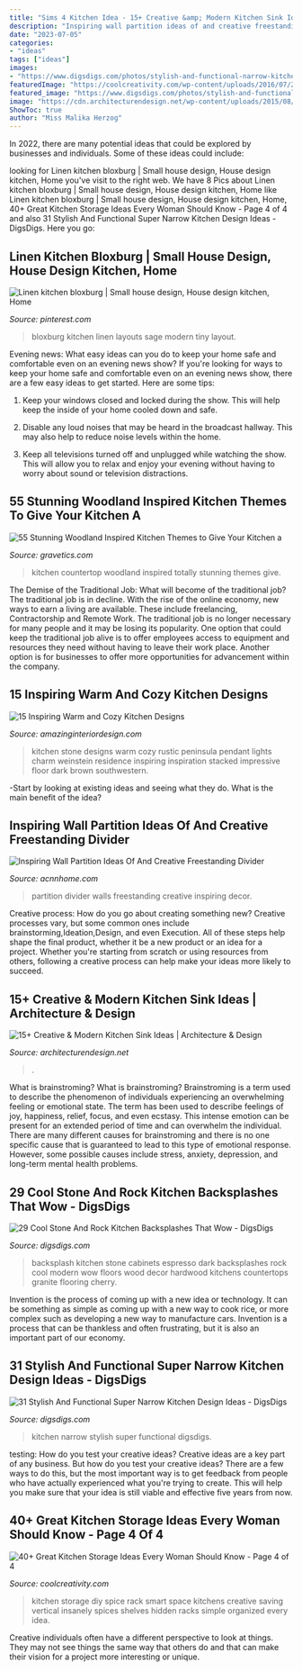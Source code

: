 ```yaml
---
title: "Sims 4 Kitchen Idea - 15+ Creative &amp; Modern Kitchen Sink Ideas"
description: "Inspiring wall partition ideas of and creative freestanding divider"
date: "2023-07-05"
categories:
- "ideas"
tags: ["ideas"]
images:
- "https://www.digsdigs.com/photos/stylish-and-functional-narrow-kitchen-design-ideas-21.jpg"
featuredImage: "https://coolcreativity.com/wp-content/uploads/2016/07/2622.jpg"
featured_image: "https://www.digsdigs.com/photos/stylish-and-functional-narrow-kitchen-design-ideas-21.jpg"
image: "https://cdn.architecturendesign.net/wp-content/uploads/2015/08/AD-Creative-Modern-Kitchen-Sink-Ideas-09.jpg"
ShowToc: true
author: "Miss Malika Herzog"
---
```



In 2022, there are many potential ideas that could be explored by businesses and individuals. Some of these ideas could include: 

	

		
looking for Linen kitchen bloxburg | Small house design, House design kitchen, Home you've visit to the right web. We have 8 Pics about Linen kitchen bloxburg | Small house design, House design kitchen, Home like Linen kitchen bloxburg | Small house design, House design kitchen, Home, 40+ Great Kitchen Storage Ideas Every Woman Should Know - Page 4 of 4 and also 31 Stylish And Functional Super Narrow Kitchen Design Ideas - DigsDigs. Here you go:
		
    
## Linen Kitchen Bloxburg | Small House Design, House Design Kitchen, Home

<img loading=lazy src="https://i.pinimg.com/736x/31/84/68/318468f828c333bd8a14b7dda2428763.jpg" onerror="this.onerror=null;this.src='https://tse2.mm.bing.net/th?id=OIP.c4K8zIyLV_W78MEFmwk2twHaEK&amp;pid=15.1';" alt="Linen kitchen bloxburg | Small house design, House design kitchen, Home">

_Source: pinterest.com_

>bloxburg kitchen linen layouts sage modern tiny layout. 

	

Evening news: What easy ideas can you do to keep your home safe and comfortable even on an evening news show?
If you're looking for ways to keep your home safe and comfortable even on an evening news show, there are a few easy ideas to get started. Here are some tips:
1. Keep your windows closed and locked during the show. This will help keep the inside of your home cooled down and safe.

2. Disable any loud noises that may be heard in the broadcast hallway. This may also help to reduce noise levels within the home.

3. Keep all televisions turned off and unplugged while watching the show. This will allow you to relax and enjoy your evening without having to worry about sound or television distractions.

    
## 55 Stunning Woodland Inspired Kitchen Themes To Give Your Kitchen A

<img loading=lazy src="https://www.gravetics.com/wp-content/uploads/2017/09/Charming-White-Kitchen-with-Countertop-Made-Of-Reclaimed-Wood.jpg" onerror="this.onerror=null;this.src='https://tse1.mm.bing.net/th?id=OIP.y9AMe_evb7vZmQ2pIM3p5gHaIK&amp;pid=15.1';" alt="55 Stunning Woodland Inspired Kitchen Themes to Give Your Kitchen a">

_Source: gravetics.com_

>kitchen countertop woodland inspired totally stunning themes give. 

	

The Demise of the Traditional Job: What will become of the traditional job?
The traditional job is in decline. With the rise of the online economy, new ways to earn a living are available. These include freelancing, Contractorship and Remote Work. The traditional job is no longer necessary for many people and it may be losing its popularity. One option that could keep the traditional job alive is to offer employees access to equipment and resources they need without having to leave their work place. Another option is for businesses to offer more opportunities for advancement within the company.

    
## 15 Inspiring Warm And Cozy Kitchen Designs

<img loading=lazy src="https://www.amazinginteriordesign.com/wp-content/uploads/2014/08/fi32.jpg" onerror="this.onerror=null;this.src='https://tse2.mm.bing.net/th?id=OIP.iT9QHjURyPkYXQXWeS6FQQHaE7&amp;pid=15.1';" alt="15 Inspiring Warm and Cozy Kitchen Designs">

_Source: amazinginteriordesign.com_

>kitchen stone designs warm cozy rustic peninsula pendant lights charm weinstein residence inspiring inspiration stacked impressive floor dark brown southwestern. 

	

-Start by looking at existing ideas and seeing what they do. What is the main benefit of the idea? 

    
## Inspiring Wall Partition Ideas Of And Creative Freestanding Divider

<img loading=lazy src="https://www.acnnhome.com/wp-content/uploads/2019/01/inspiring-wall-partition-ideas-of-and-creative-freestanding-divider-walls-478-738x658.jpg" onerror="this.onerror=null;this.src='https://tse1.mm.bing.net/th?id=OIP.6zMDePRU_uxyXEA-F7bLNQHaGm&amp;pid=15.1';" alt="Inspiring Wall Partition Ideas Of And Creative Freestanding Divider">

_Source: acnnhome.com_

>partition divider walls freestanding creative inspiring decor. 

	

Creative process: How do you go about creating something new?
Creative processes vary, but some common ones include brainstorming,Ideation,Design, and even Execution. All of these steps help shape the final product, whether it be a new product or an idea for a project. Whether you're starting from scratch or using resources from others, following a creative process can help make your ideas more likely to succeed.

    
## 15+ Creative &amp; Modern Kitchen Sink Ideas | Architecture &amp; Design

<img loading=lazy src="https://cdn.architecturendesign.net/wp-content/uploads/2015/08/AD-Creative-Modern-Kitchen-Sink-Ideas-09.jpg" onerror="this.onerror=null;this.src='https://tse4.mm.bing.net/th?id=OIP.Fx8z1IFagmnAMomeBRsZ1AHaMW&amp;pid=15.1';" alt="15+ Creative &amp; Modern Kitchen Sink Ideas | Architecture &amp; Design">

_Source: architecturendesign.net_

>. 

	

What is brainstroming?
What is brainstroming? Brainstroming is a term used to describe the phenomenon of individuals experiencing an overwhelming feeling or emotional state. The term has been used to describe feelings of joy, happiness, relief, focus, and even ecstasy. This intense emotion can be present for an extended period of time and can overwhelm the individual. There are many different causes for brainstroming and there is no one specific cause that is guaranteed to lead to this type of emotional response. However, some possible causes include stress, anxiety, depression, and long-term mental health problems.

    
## 29 Cool Stone And Rock Kitchen Backsplashes That Wow - DigsDigs

<img loading=lazy src="https://www.digsdigs.com/photos/cool-stone-kitchen-backsplashes-that-wow-20.jpg" onerror="this.onerror=null;this.src='https://tse4.mm.bing.net/th?id=OIP.kf7deeu29h_-iDfUg-J74wHaJ3&amp;pid=15.1';" alt="29 Cool Stone And Rock Kitchen Backsplashes That Wow - DigsDigs">

_Source: digsdigs.com_

>backsplash kitchen stone cabinets espresso dark backsplashes rock cool modern wow floors wood decor hardwood kitchens countertops granite flooring cherry. 

	

Invention is the process of coming up with a new idea or technology. It can be something as simple as coming up with a new way to cook rice, or more complex such as developing a new way to manufacture cars. Invention is a process that can be thankless and often frustrating, but it is also an important part of our economy.

    
## 31 Stylish And Functional Super Narrow Kitchen Design Ideas - DigsDigs

<img loading=lazy src="https://www.digsdigs.com/photos/stylish-and-functional-narrow-kitchen-design-ideas-21.jpg" onerror="this.onerror=null;this.src='https://tse3.mm.bing.net/th?id=OIP.MKyTnhrowPOYWFLODtoqGgHaLa&amp;pid=15.1';" alt="31 Stylish And Functional Super Narrow Kitchen Design Ideas - DigsDigs">

_Source: digsdigs.com_

>kitchen narrow stylish super functional digsdigs. 

	

testing: How do you test your creative ideas?
Creative ideas are a key part of any business. But how do you test your creative ideas? There are a few ways to do this, but the most important way is to get feedback from people who have actually experienced what you're trying to create. This will help you make sure that your idea is still viable and effective five years from now.

    
## 40+ Great Kitchen Storage Ideas Every Woman Should Know - Page 4 Of 4

<img loading=lazy src="https://coolcreativity.com/wp-content/uploads/2016/07/2622.jpg" onerror="this.onerror=null;this.src='https://tse2.mm.bing.net/th?id=OIP.A6fXf6CusskIyK63w01lpQHaMS&amp;pid=15.1';" alt="40+ Great Kitchen Storage Ideas Every Woman Should Know - Page 4 of 4">

_Source: coolcreativity.com_

>kitchen storage diy spice rack smart space kitchens creative saving vertical insanely spices shelves hidden racks simple organized every idea. 

	

Creative individuals often have a different perspective to look at things. They may not see things the same way that others do and that can make their vision for a project more interesting or unique.

